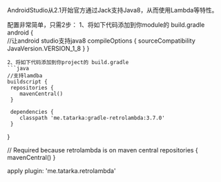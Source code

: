 AndroidStudio从2.1开始官方通过Jack支持Java8，从而使用Lambda等特性。

配置非常简单，只需2步：
    1、将如下代码添加到你module的 build.gradle
    android {    
      //让android studio支持java8
      compileOptions {
          sourceCompatibility JavaVersion.VERSION_1_8
      }
    }
    
    2、将如下代码添加到你project的 build.gradle
    ```java
    //支持lamdba
    buildscript {
     repositories {
        mavenCentral()
     }

     dependencies {
        classpath 'me.tatarka:gradle-retrolambda:3.7.0'
     }
  }

  // Required because retrolambda is on maven central
  repositories {
     mavenCentral()
  }

  apply plugin: 'me.tatarka.retrolambda'
  ```
  
